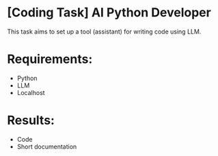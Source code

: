 [Coding Task] AI Python Developer
============================================

This task aims to set up a tool (assistant) for writing code using LLM.

# Requirements:
- Python
- LLM
- Localhost

# Results:
- Code
- Short documentation
